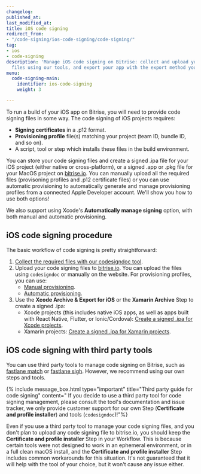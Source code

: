 ```yaml
---
changelog:
published_at:
last_modified_at:
title: iOS code signing
redirect_from:
- "/code-signing/ios-code-signing/code-signing/"
tag:
- ios
- code-signing
description: 'Manage iOS code signing on Bitrise: collect and upload your code signing
  files using our tools, and export your app with the export method you specify.'
menu:
  code-signing-main:
    identifier: ios-code-signing
    weight: 3

---
```

To run a build of your iOS app on Bitrise, you will need to provide code signing files in some way. The code signing of iOS projects requires:

* **Signing certificates** in a .p12 format.
* **Provisioning profile** file(s) matching your project (team ID, bundle ID, and so on).
* A script, tool or step which installs these files in the build environment.

You can store your code signing files and create a signed .ipa file for your iOS project (either native or cross-platform), or a signed .app or .pkg file for your MacOS project on [bitrise.io](https://www.bitrise.io). You can manually upload all the required files (provisoning profiles and .p12 certificate files) or you can use automatic provisioning to automatically generate and manage provisioning profiles from a connected Apple Developer account. We'll show you how to use both options!

We also support using Xcode's **Automatically manage signing** option, with both manual and automatic provisioning.

## iOS code signing procedure

The basic workflow of code signing is pretty straightforward:

1. [Collect the required files with our codesigndoc tool](/code-signing/ios-code-signing/collecting-files-with-codesigndoc).
2. Upload your code signing files to [bitrise.io](https://www.bitrise.io). You can upload the files using `codesigndoc` or manually on the website. For provisioning profiles, you can use:
   * [Manual provisioning](/code-signing/ios-code-signing/ios-manual-provisioning).
   * [Automatic provisioning](/code-signing/ios-code-signing/ios-auto-provisioning).
3. Use the **Xcode Archive & Export for iOS** or the **Xamarin Archive** Step to create a signed .ipa:
   * Xcode projects (this includes native iOS apps, as well as apps built with React Native, Flutter, or Ionic/Cordova): [Create a signed .ipa for Xcode projects](/code-signing/ios-code-signing/create-signed-ipa-for-xcode).
   * Xamarin projects: [Create a signed .ipa for Xamarin projects](/code-signing/ios-code-signing/create-signed-ipa-for-xamarin).

## iOS code signing with third party tools

You can use third party tools to manage code signing on Bitrise, such as [fastlane match](https://github.com/fastlane/fastlane/tree/master/match)
or [fastlane sigh](https://github.com/fastlane/fastlane/tree/master/sigh). However, we recommend using our own steps and tools.

{% include message_box.html type="important" title="Third party guide for code signing" content=" If you decide to use a third party tool for code signing management, please consult the tool's documentation and issue tracker, we only provide customer support for our own Step (**Certificate and profile installer**) and tools (`codesigndoc`)!"%}

Even if you use a third party tool to manage your code signing files, and you don't plan to upload any code signing file to bitrise.io, you should keep the **Certificate and profile installer** Step in your Workflow. This is because certain tools were not designed to work in an ephemeral environment, or in a full clean macOS install, and the **Certificate and profile installer** Step includes common workarounds for this situation. It's not guaranteed that it will help with the tool of your choice, but it won't cause any issue either.